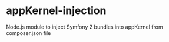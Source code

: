 # appKernel-injection
Node.js module to inject Symfony 2 bundles into appKernel from composer.json file

